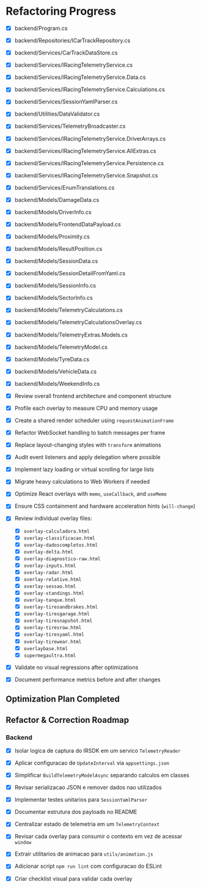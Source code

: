 # Refactoring Progress

- [x] backend/Program.cs
- [x] backend/Repositories/ICarTrackRepository.cs
- [x] backend/Services/CarTrackDataStore.cs
- [x] backend/Services/IRacingTelemetryService.cs
- [x] backend/Services/IRacingTelemetryService.Data.cs
- [x] backend/Services/IRacingTelemetryService.Calculations.cs
- [x] backend/Services/SessionYamlParser.cs
- [x] backend/Utilities/DataValidator.cs
- [x] backend/Services/TelemetryBroadcaster.cs
- [x] backend/Services/IRacingTelemetryService.DriverArrays.cs
- [x] backend/Services/IRacingTelemetryService.AllExtras.cs
- [x] backend/Services/IRacingTelemetryService.Persistence.cs
- [x] backend/Services/IRacingTelemetryService.Snapshot.cs
- [x] backend/Services/EnumTranslations.cs
- [x] backend/Models/DamageData.cs
- [x] backend/Models/DriverInfo.cs
- [x] backend/Models/FrontendDataPayload.cs
- [x] backend/Models/Proximity.cs
- [x] backend/Models/ResultPosition.cs
- [x] backend/Models/SessionData.cs
- [x] backend/Models/SessionDetailFromYaml.cs
- [x] backend/Models/SessionInfo.cs
- [x] backend/Models/SectorInfo.cs
- [x] backend/Models/TelemetryCalculations.cs
- [x] backend/Models/TelemetryCalculationsOverlay.cs
- [x] backend/Models/TelemetryExtras.Models.cs
- [x] backend/Models/TelemetryModel.cs
- [x] backend/Models/TyreData.cs
- [x] backend/Models/VehicleData.cs
- [x] backend/Models/WeekendInfo.cs
- [x] Review overall frontend architecture and component structure
- [x] Profile each overlay to measure CPU and memory usage
- [x] Create a shared render scheduler using `requestAnimationFrame`
- [x] Refactor WebSocket handling to batch messages per frame
- [x] Replace layout-changing styles with `transform` animations
 - [x] Audit event listeners and apply delegation where possible
- [x] Implement lazy loading or virtual scrolling for large lists
- [x] Migrate heavy calculations to Web Workers if needed
- [x] Optimize React overlays with `memo`, `useCallback`, and `useMemo`
- [x] Ensure CSS containment and hardware acceleration hints (`will-change`)
- [x] Review individual overlay files:
  - [x] `overlay-calculadora.html`
  - [x] `overlay-classificacao.html`
  - [x] `overlay-dadoscompletos.html`
  - [x] `overlay-delta.html`
  - [x] `overlay-diagnostico-raw.html`
  - [x] `overlay-inputs.html`
  - [x] `overlay-radar.html`
  - [x] `overlay-relative.html`
  - [x] `overlay-sessao.html`
  - [x] `overlay-standings.html`
  - [x] `overlay-tanque.html`
  - [x] `overlay-tiresandbrakes.html`
  - [x] `overlay-tiresgarage.html`
  - [x] `overlay-tiresnapshot.html`
  - [x] `overlay-tiresraw.html`
  - [x] `overlay-tiresyaml.html`
  - [x] `overlay-tirewear.html`
  - [x] `overlaybase.html`
  - [x] `supermegaultra.html`
- [x] Validate no visual regressions after optimizations
- [x] Document performance metrics before and after changes


## Optimization Plan Completed

## Refactor & Correction Roadmap

### Backend
- [x] Isolar logica de captura do IRSDK em um servico `TelemetryReader`
- [x] Aplicar configuracao de `UpdateInterval` via `appsettings.json`
 - [x] Simplificar `BuildTelemetryModelAsync` separando calculos em classes
 - [x] Revisar serializacao JSON e remover dados nao utilizados
 - [x] Implementar testes unitarios para `SessionYamlParser`
 - [x] Documentar estrutura dos payloads no README

- [x] Centralizar estado de telemetria em um `TelemetryContext`
- [x] Revisar cada overlay para consumir o contexto em vez de acessar `window`
 - [x] Extrair utilitarios de animacao para `utils/animation.js`
 - [x] Adicionar script `npm run lint` com configuracao do ESLint
 - [x] Criar checklist visual para validar cada overlay
